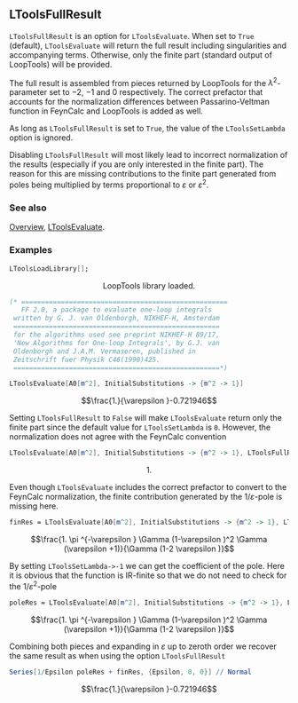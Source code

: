 ## LToolsFullResult

`LToolsFullResult` is an option for `LToolsEvaluate`. When set to `True` (default),  `LToolsEvaluate` will return the full result including singularities and accompanying terms. Otherwise, only the finite part (standard output of LoopTools) will be provided.

The full result is assembled from pieces returned by LoopTools for the $\lambda^2$-parameter set to $-2$, $-1$ and $0$ respectively. The correct prefactor that accounts for the normalization differences between Passarino-Veltman function in FeynCalc and LoopTools is added as well.

As long as `LToolsFullResult` is set to `True`, the value of the `LToolsSetLambda` option is ignored.

Disabling `LToolsFullResult` will most likely lead to incorrect normalization of the results (especially if you are only interested in the finite part). The reason for this are missing contributions to the finite part generated from poles being multiplied by terms proportional to $\varepsilon$ or $\varepsilon^2$.

### See also

[Overview](Extra/FeynHelpers.md), [LToolsEvaluate](LToolsEvaluate.md).

### Examples

```mathematica
LToolsLoadLibrary[];
```

$$\text{LoopTools library loaded.}$$

```mathematica
(* ====================================================
   FF 2.0, a package to evaluate one-loop integrals
 written by G. J. van Oldenborgh, NIKHEF-H, Amsterdam
 ====================================================
 for the algorithms used see preprint NIKHEF-H 89/17,
 'New Algorithms for One-loop Integrals', by G.J. van
 Oldenborgh and J.A.M. Vermaseren, published in 
 Zeitschrift fuer Physik C46(1990)425.
 ====================================================*)
```

```mathematica
LToolsEvaluate[A0[m^2], InitialSubstitutions -> {m^2 -> 1}]
```

$$\frac{1.}{\varepsilon }-0.721946$$

Setting `LToolsFullResult` to `False` will make `LToolsEvaluate` return only the  finite part since the default value for
`LToolsSetLambda` is `0`. However, the normalization does not agree with the FeynCalc convention

```mathematica
LToolsEvaluate[A0[m^2], InitialSubstitutions -> {m^2 -> 1}, LToolsFullResult -> False]
```

$$1.$$

Even though `LToolsEvaluate` includes the correct prefactor to convert to the FeynCalc normalization, the finite contribution
generated by the $1/\varepsilon$-pole is missing here.

```mathematica
finRes = LToolsEvaluate[A0[m^2], InitialSubstitutions -> {m^2 -> 1}, LToolsFullResult -> False, LToolsExpandInEpsilon -> False]
```

$$\frac{1. \pi ^{-\varepsilon } \Gamma (1-\varepsilon )^2 \Gamma (\varepsilon +1)}{\Gamma (1-2 \varepsilon )}$$

By setting `LToolsSetLambda->-1` we can get the coefficient of the pole. Here it is obvious that the function is IR-finite so that
we do not need to check for the $1/\varepsilon^2$-pole

```mathematica
poleRes = LToolsEvaluate[A0[m^2], InitialSubstitutions -> {m^2 -> 1}, LToolsFullResult -> False, LToolsExpandInEpsilon -> False, LToolsSetLambda -> -1]
```

$$\frac{1. \pi ^{-\varepsilon } \Gamma (1-\varepsilon )^2 \Gamma (\varepsilon +1)}{\Gamma (1-2 \varepsilon )}$$

Combining both pieces and expanding in $\varepsilon$ up to zeroth order we recover the same result as when using the option
`LToolsFullResult`

```mathematica
Series[1/Epsilon poleRes + finRes, {Epsilon, 0, 0}] // Normal
```

$$\frac{1.}{\varepsilon }-0.721946$$